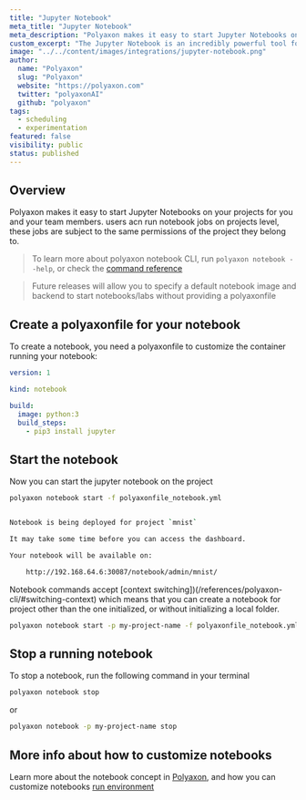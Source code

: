 ```yaml
---
title: "Jupyter Notebook"
meta_title: "Jupyter Notebook"
meta_description: "Polyaxon makes it easy to start Jupyter Notebooks on your projects for you and your team members."
custom_excerpt: "The Jupyter Notebook is an incredibly powerful tool for interactively developing and presenting data science projects. A notebook integrates code and its output into a single document that combines visualisations, narrative text, mathematical equations, and other rich media."
image: "../../content/images/integrations/jupyter-notebook.png"
author:
  name: "Polyaxon"
  slug: "Polyaxon"
  website: "https://polyaxon.com"
  twitter: "polyaxonAI"
  github: "polyaxon"
tags: 
  - scheduling
  - experimentation
featured: false
visibility: public
status: published
---
```


## Overview
 
Polyaxon makes it easy to start Jupyter Notebooks on your projects for you and your team members. users acn run notebook jobs on projects level, 
these jobs are subject to the same permissions of the project they belong to.

> To learn more about polyaxon notebook CLI, run `polyaxon notebook --help`, or check the [command reference](references/polyaxon-cli/notebook/)

> Future releases will allow you to specify a default notebook image and backend to start notebooks/labs without providing a polyaxonfile

## Create a polyaxonfile for your notebook

To create a notebook, you need a polyaxonfile to customize the container running your notebook:

```yaml
version: 1

kind: notebook

build:
  image: python:3
  build_steps:
    - pip3 install jupyter
```

## Start the notebook

Now you can start the jupyter notebook on the project

```bash
polyaxon notebook start -f polyaxonfile_notebook.yml


Notebook is being deployed for project `mnist`

It may take some time before you can access the dashboard.

Your notebook will be available on:

    http://192.168.64.6:30087/notebook/admin/mnist/
```

Notebook commands accept [context switching])(/references/polyaxon-cli/#switching-context) which means that you can create a notebook for project other than the one initialized, 
or without initializing a local folder.

 
```bash
polyaxon notebook start -p my-project-name -f polyaxonfile_notebook.yml
```

## Stop a running notebook

To stop a notebook, run the following command in your terminal

```bash
polyaxon notebook stop
```

or

```bash
polyaxon notebook -p my-project-name stop
```

## More info about how to customize notebooks

Learn more about the notebook concept in [Polyaxon](/concepts/notebooks/), and how you can customize notebooks [run environment](/references/polyaxonfile-yaml-specification/#notebook-sections) 
